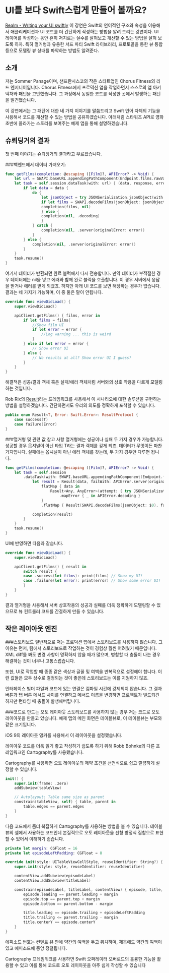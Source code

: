 # UI를 보다 Swift스럽게 만들어 볼까요?
[Realm - Writing your UI swiftly](https://news.realm.io/kr/news/sommer-panage-writing-your-ui-swiftly/)
이 강연은 Swift의 언어적인 구조와 속성을 이용해서 애플리케이션과 UI 코드를 더 간단하게 작성하는 방법을 알려 드리는 강연이다. UI 레이어를 작성하는 동안 흔히 저지르는 실수를 살펴보고 개선할 수 있는 방법을 살펴 보도록 하자. 특히 열거형과 유용한 서드 파티 Swift 라이브러리, 프로토콜을 통한 뷰 통합 등으로 모델링 뷰 상태를 파악하는 방법도 알려준다.

## 소개
저는 Sommer Panage이며, 샌프란시스코의 작은 스타트업인 Chorus Fitness의 리드 엔지니어입니다. Chorus Fitness에서 프로덕션 앱을 작업하면서 스스로의 앱 아키텍처와 패턴을 고안했습니다. 그 과정에서 동일한 코드를 작성한 곳에서 발생하는 패턴을 발견했습니다.

이 강연에서는 그 패턴에 대한 네 가지 이야기를 말씀드리고 Swift 언어 자체의 기능을 사용해서 코드를 개선할 수 있는 방법을 공유하겠습니다. 아래처럼 스타워즈 API로 영화 초반에 올라가는 스토리를 보여주는 예제 앱을 통해 설명하겠습니다.

## 슈뢰딩거의 결과
첫 번째 이야기는 슈뢰딩거의 결과라고 부르겠습니다.

###백엔드에서 데이터 가져오기:
```Swift
func getFilms(completion: @escaping ([Film]?, APIError? -> Void) {
	let url = SWAPI.baseURL.appendingPathComponent(Endpoint.films.rawValue)
	let task = self.session.dataTask(with: url) { (data, response, error) in
		if let data = data {
			do {
				let jsonObject = try JSONSerialization.jsonObject(with: data, options: [])
				if let films = SWAPI.decodeFilms(jsonObject: jsonObject) {
				completion(films, nil)
				} else {
				completion(nil, .decoding)
				}
			} catch {
				completion(nil, .server(originalError: error))
			}
		} else {
			completion(nil, .server(originalError: error))
		}
	}
	task.resume()
}
```

여기서 데이터가 반환되면 완료 블럭에서 다시 전송합니다. 만약 데이터가 부적절한 경우 데이터에는 nil을 넣고 에러와 함께 완료 블럭을 호출합니다. 이 경우 서버에서 응답을 받거나 에러를 받게 되겠죠. 하지만 아래 UI 코드를 보면 해당하는 경우가 없습니다. 결과는 네 가지가 가능하며, 이 중 둘은 말이 안됩니다.

```Swift
override func viewDidLoad() {
	super.viewDidLoad()

	apiClient.getFilms() { films, error in
		if let films = films{
			//Show film UI
			if let error = error {
				//Log warning ... this is weird
			}
		} else if let error = error {
			// Show error UI
		} else {
			// No results at all? Show error UI I guess?
		}
	}
}
```
해결책은 성공/결과 객체 혹은 실패/에러 객체처럼 서버와의 상호 작용을 다르게 모델링하는 것입니다.

Rob Rix의 [Result](https://github.com/antitypical/Result)라는 프레임워크를 사용해서 이 시나리오에 대한 솔루션을 구현하는 방법을 설명하겠습니다. 간단하면서도 우리의 의도를 정확하게 포착할 수 있습니다.

```Swift
public enum Result<T, Error: Swift.Error>: ResultProtocol {
	case success(T)
	case failure(Error)
}
```

###열거형 및 관련 값 참고 사항
열거형에는 성공이나 실패 두 가지 경우가 가능합니다. 성공할 경우 옵셔널이 아닌 타입 T라는 결과 객체를 갖게 되죠. 데이터가 무엇이든 마찬가지입니다. 실패에는 옵셔널이 아닌 에러 객체를 갖는데, 두 가지 경우만 다루면 됩니다.
```Swift
func getFilms(completion: @escaping ([Film]?, APIError? -> Void) {
	let task = self.session
		.dataTask(with: SWAPI.baseURL.appendingPathComponent(Endpoint.films.rawValue)) { (data, response, error) in
			let result = Result(data, failWith: APIError.server(originalError: error!))
				flatMap { data in
					Result<Any, AnyError>(attempt: { try JSONSerialization.jsonObject(with: data, options: []) })
						.mapError { _ in APIError.decoding }
				}
				.flatMap { Result(SWAPI.decodeFilms(jsonObject: $0), failWith: .decoding) }

			completion(result)
		}
	}
	task.resume()
}
```
UI에 반영하면 다음과 같습니다.

```Swift 
override func viewDidLoad() {
	super.viewDidLoad()

	apiClient.getFilms() { result in
		switch result {
		case .success(let films): print(films) // Show my UI!
		case .failure(let error): print(error) // Show some error UI!
		}
	}
}
```
결과 열거형을 사용해서 서버 상호작용의 성공과 실패를 더욱 정확하게 모델링할 수 있으므로 뷰 컨트롤러 코드를 간결하게 만들 수 있습니다.

## 작은 레이아웃 엔진
###스토리보드
일반적으로 저는 프로덕션 앱에서 스토리보드를 사용하지 않습니다. 그 이유는 먼저, 팀에서 스토리보드로 작업하는 것이 경험상 훨씬 어려웠기 때문입니다. XML diff를 봐도 변경 사항이 명확하지 않을 때가 많으며, 병합할 때 충돌이 나는 경우 해결하는 것이 너무나 고통스럽습니다.

또한, UI로 작업할 때 종종 같은 색상과 글꼴 및 여백을 반복적으로 설정해야 합니다. 이런 값들은 모두 상수로 결정되는 것이 좋은데 스토리보드는 이를 지원하지 않죠.

인터페이스 빌더 파일과 코드에 있는 연결은 컴파일 시간에 강제되지 않습니다. 그 결과 버튼과 탭 버튼 메서드 사이를 연결하고 메서드 이름을 변경하면 프로젝트가 빌드되긴 하지만 런타임 때 충돌이 발생해버립니다.

###코드로 만드는 오토 레이아웃
스토리보드를 사용하지 않는 경우 저는 코드로 오토 레이아웃을 만들고 있습니다. 예제 앱의 메인 화면은 테이블뷰로, 이 테이블뷰는 부모와 같은 크기입니다.

iOS 9의 레이아웃 앵커를 사용해서 이 레이아웃을 설정했습니다.

레이아웃 코드를 더욱 읽기 좋고 작성하기 쉽도록 하기 위해 Robb Bohnke의 다른 프레임워크인 Cartography를 사용했습니다.

Cartography를 사용하면 오토 레이아웃의 제약 조건을 선언식으로 쉽고 깔끔하게 설정할 수 있습니다.
```Swift
init() {
	super.init(frame: .zero)
	addSubview(tableView)

	// Autolayout: Table same size as parent
	constrain(tableView, self) { table, parent in
		table.edges == parent.edges
	}
}
```
다음 코드에서 좀더 복잡하게 Cartography를 사용하는 방법을 볼 수 있습니다. 테이블 뷰의 셀에서 사용하는 코드인데 본질적으로 오토 레이아웃을 선형 방정식 집합으로 표현할 수 있어서 이해하기 쉽습니다.
```Swift
private let margin: CGFloat = 16
private let episodeLeftPadding: CGFloat = 8

override init(style: UITableViewCellStyle, reuseIdentifier: String?) {
	super.init(style: style, reuseIdentifier: reuseIdentifier)

	contentView.addSubview(episodeLabel)
	contentView.addSubview(titleLabel)

	constrain(episodeLabel, titleLabel, contentView) { episode, title, parent in
		episode.leading == parent.leading + margin
		episode.top == parent.top + margin
		episode.bottom == parent.bottom - margin

		title.leading == episode.trailing + episodeLeftPadding
		title.trailing <= parent.trailing - margin
		title.centerY == episode.centerY
	}
}
```
에피소드 번호는 컨텐트 뷰 안에 약간의 여백을 두고 위치하며, 제목에도 약간의 여백이 있고 에피소드에 중앙 정렬됩니다.

Cartography 프레임워크를 사용하면 Swift 오퍼레이터 오버로드의 훌륭한 기능을 활용할 수 있고 이를 통해 코드로 오토 레이아웃을 아주 쉽게 작성할 수 있습니다








